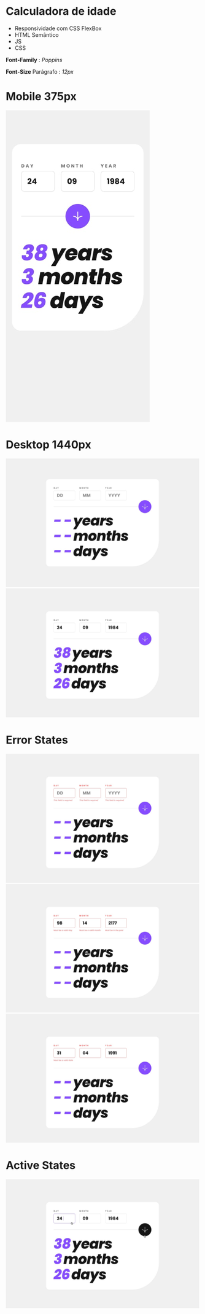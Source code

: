 # Calculadora de idade

* Responsividade com CSS FlexBox
* HTML Semântico
* JS
* CSS
  
**Font-Family** : *Poppins*

**Font-Size** Parágrafo : *12px*

# Mobile 375px
![Design Mobile](./design/mobile-design.jpg)

# Desktop 1440px
![Design Desktop Completed](./design/desktop-design.jpg)
![Design Desktop](./design/desktop-completed.jpg)

# Error States
![Desktop error empty](./design/desktop-error-empty.jpg)
![Desktop error invalid](./design/desktop-error-invalid.jpg)
![Desktop error whole form](./design/desktop-error-whole-form.jpg)

# Active States
![Active States](./design/active-states.jpg)
